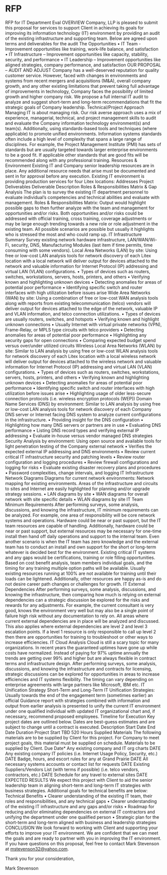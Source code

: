 # RFP
RFP for IT Department Eval
OVERVIEW
Company, LLP is pleased to submit this proposal for services to support Client in achieving its goals for improving its information technology (IT) environment by providing an audit of the existing infrastructure and supporting team. Below are agreed upon terms and deliverables for the audit
The Opportunities
•	IT Team - Improvement opportunities like training, work-life balance, and satisfaction
•	IT Infrastructure – Improvement opportunities like capacity, stability, security, and performance
•	IT Leadership – Improvement opportunities like aligned strategies, company performance, and satisfaction
OUR PROPOSAL – AUDIT AND ADJUST
Company has a well-deserved reputation for quality customer service. However, faced with changes in environments and systems from recent mergers and acquisitions (M&A), overall company growth, and any other existing limitations that prevent taking full advantage of improvements in technology, Company faces the possibility of limited growth and higher company risk. We propose a full internal IT audit to analyze and suggest short-term and long-term recommendations that fit the strategic goals of Company leadership.
Technical/Project Approach
Managing IT is about managing risk. Our risk averse approach uses a mix of experience, managerial, technical, and project management skills to audit and evaluate the Company information technology environment(s) and team(s). Additionally, using standards-based tools and techniques (where applicable) to promote unified environments. Information systems standards often include a high level of complexity that spans a large range of disciplines. For example, the Project Management Institute (PMI) has sets of standards but are usually targeted towards larger enterprise environments to be a good fit. If applicable other standards that are good fits will be recommended along with any professional training.
Resources & Environment
Existing IT and Company senior leadership resources are in place. Any additional resource needs that arise must be documented and sent in for approval before any execution. Existing IT environment is providing production services for four Litex locations:
Addresses
Project Deliverables
Deliverable	Description
Roles & Responsibilities Matrix & Gap Analysis	The plan is to survey the existing IT department personnel to evaluate individual’s competencies and technical abilities and evaluate with management.
Roles & Responsibilities Matrix: Output would highlight possible gaps to then further analyze with the team and management for opportunities and/or risks. Both opportunities and/or risks could be addressed with official training, cross training, coverage adjustments or may be large enough trending towards a new role or role adjustment in the existing team. All possible scenarios are possible but usually it highlights who is stressed the most and who could ramp up.
IT Infrastructure Summary	Survey existing network hardware infrastructure, LAN/WAN/Wi-Fi, security, DNS, Manufacturing Modules (last item if time permits, time consuming with some vendors).
Local Area Networks (LAN) by site: Using free or low-cost LAN analysis tools for network discovery of each Litex location with a local network will deliver output for devices attached to the network and valuable information for Internet Protocol (IP) addressing and virtual LAN (VLAN) configurations.
•	Types of devices such as routers, switches, workstations, servers, hosts, printers, and others
•	Verifying known and highlighting unknown devices
•	Detecting anomalies for areas of potential poor performance
•	Identifying specific switch and router interfaces with high utilization before issues arise
Wide Area Networks (WAN) by site: Using a combination of free or low-cost WAN analysis tools along with reports from existing telecommunication (telco) vendors will deliver output for devices attached to the edge of the network, valuable IP and VLAN information, and telco connection utilizations.
•	Types of devices are usually routers, switches, and hotspots
•	Verifying known and highlight unknown connections
•	Usually Internet with virtual private networks (VPN), Frame-Relay, or MPLS type circuits with telco providers
•	Detecting anomalies for areas of potential poor performance
•	Highlighting any security gaps for open connections
•	Comparing expected budget spend versus over/under utilized circuits
Wireless Local Area Networks (WLAN) by site: Similar to LAN analysis by using free or low-cost WLAN analysis tools for network discovery of each Litex location with a local wireless network will deliver output for devices attached to the wireless network and valuable information for Internet Protocol (IP) addressing and virtual LAN (VLAN) configurations.
•	Types of devices such as routers, switches, workstations, servers, hosts, printers, and others
•	Verifying known and highlighting unknown devices
•	Detecting anomalies for areas of potential poor performance
•	Identifying specific switch and router interfaces with high utilization before issues arise
•	Highlighting usage of older less-secure connection protocols (i.e. wireless encryption protocols (WEP))
Domain Name Services (DNS) by environment: Similar to LAN analysis by using free or low-cost LAN analysis tools for network discovery of each Company DNS server or Internet facing DNS system to analyze current configurations in the infrastructure.
•	Providing insight for the DNS configuration
•	Highlighting how many DNS servers or partners are in use
•	Evaluating DNS performance
•	Listing DNS record types and verifying external IP addressing
•	Evaluate in-house versus vendor managed DNS strategies
Security Analysis by environment: Using open source and available tools for light penetration testing of the Company external network
•	Verifies the expected external IP addressing and DNS environments
•	Review current critical IT infrastructure security and patching levels
•	Review router configuration and logging procedures
•	Review firewall configurations and logging for risks
•	Evaluate existing disaster recovery plans and procedures
•	Password complexities, change intervals, and logging
IT Infrastructure Network Diagrams	Diagrams for current network environments: Network mapping for existing environments. Areas of the infrastructure and circuits to sites and Internet are easily highlighted for planning and/or upgrade strategy sessions.
•	LAN diagrams by site
•	WAN diagrams for overall network with site specific details
•	WLAN diagrams by site
IT Team Minimum Requirements	After performing surveys, some analysis, discussions, and knowing the infrastructure, IT minimum requirements can be analyzed. For example, one area of responsibility will be core network systems and operations. Hardware could be near or past support, but the IT team resources are capable of handling. Additionally, hardware could be near or past support, but external resources may be necessary for one-time install then hand off daily operations and support to the internal team. Even another scenario is when the IT team has zero knowledge and the external team has to conduct an install and own support for the short or long-term whatever is decided best for the environment.
Existing critical IT systems and any gaps would be certifications, training or role filling opportunities. Based on cost benefit analysis, team members individual goals, and the timing for any training multiple option paths will be available. Usually existing resources running at 100% are not available for training until their loads can be lightened. Additionally, other resources are happy as-is and do not desire career path changes or challenges for growth.
IT External Dependencies	After performing surveys, some analysis, discussions, and knowing the infrastructure, then comparing how much is relying on external dependencies can a strategic discussion be explored for the risks and rewards for any adjustments. For example, the current consultant is very good, knows the environment very well but may also be a single point of failure high risk without any documentation to rely on. All areas where current external dependencies are in place will be analyzed and discussed. This also applies where external dependencies are level 2 and level 3 escalation points. If a level 1 resource is only responsible to call up level 2 then there are opportunities for training to troubleshoot or other ways to increase efficiencies.
IT Cloud Analysis	Cloud is still a scary topic for many organizations. In recent years the guaranteed uptimes have gone up while costs have normalized. Instead of paying for 97% uptime annually the trends are getting over 99% and higher but are always flexible in contract terms and infrastructure design. After performing surveys, some analysis, discussions, and knowing the infrastructure and contracts for licensing, strategic discussions can be explored for opportunities in areas to increase efficiencies and IT systems flexibility. The timing can vary depending on enterprise agreements with large partners like Microsoft, IBM etc.
IT Unification Strategy	Short-Term and Long-Term IT Unification Strategies: Usually towards the end of the engagement term (sometimes earlier) an official Guidance report with strategies combined with information and output from earlier analysis is presented to unify the current IT environment under one qualified individual with updated IT organizational chart and, if necessary, recommend proposed employees.
Timeline for Execution
Key project dates are outlined below. Dates are best-guess estimates and are subject to change until a contract is executed.
Description	Start Date	End Date	Duration
Project Start	TBD	520 Hours
Supplied Materials
The following materials are to be supplied by Client for this project. For Company  to meet project goals, this material must be supplied on schedule.
Materials to be supplied by Client.
Due Date*
Any existing company and IT org charts	DATE
Any existing company IT policies (i.e. Internet Usage Policy, Security, etc.)	DATE
Badge, hours, and escort rules for any at Grand Prairie 	DATE
All necessary systems accounts or contact list for requests	DATE
Existing Suppliers/Vendors List (with terms if possible) (i.e. telco vendors, contractors, etc.)	DATE
Schedule for any travel to external sites	DATE
EXPECTED RESULTS
We expect this project with Client to aid the senior leadership team in aligning short-term and long-term IT strategies with business strategies. Additional goals for technical benefits are below:
Technical Benefits
•	Clearer understanding of the existing IT team, their roles and responsibilities, and any technical gaps
•	Clearer understanding of the existing IT infrastructure and any gaps and/or risks
•	Roadmap for reducing and/or eliminating dependencies on external IT contractors and unifying the department under one qualified person
•	Strategic plan for the short-term and long-term aligned with business and leadership strategies
CONCLUSION
We look forward to working with Client and supporting your efforts to improve your IT environment. We are confident that we can meet the goals and are ready to partner with you in improving the IT environment. 
If you have questions on this proposal, feel free to contact Mark Stevenson at mstevenson32@yahoo.com.

Thank you for your consideration,

Mark Stevenson
